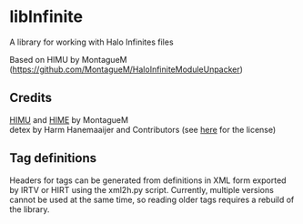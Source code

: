 # libInfinite
A library for working with Halo Infinites files


Based on HIMU by MontagueM (https://github.com/MontagueM/HaloInfiniteModuleUnpacker)

## Credits

[HIMU](https://github.com/MontagueM/HaloInfiniteModuleUnpacker) and [HIME](https://github.com/MontagueM/HaloInfiniteModelExtractor) by MontagueM   
detex by Harm Hanemaaijer and Contributors (see [here](https://github.com/hglm/detex/blob/master/LICENSE) for the license)

## Tag definitions
Headers for tags can be generated from definitions in XML form exported by IRTV or HIRT using the xml2h.py script. Currently, multiple versions cannot be used at the same time, so reading older tags requires a rebuild of the library.